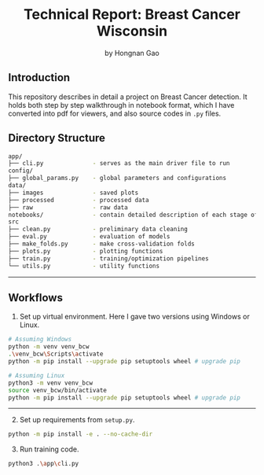 <div align="center">
<h1>Technical Report: Breast Cancer Wisconsin</a></h1>
by Hongnan Gao
<br>
</div>

## Introduction

This repository describes in detail a project on Breast Cancer detection. It holds both step by step walkthrough in notebook format, which I have converted into pdf for viewers, and also source codes in `.py` files.

## Directory Structure

```bash
app/
├── cli.py              - serves as the main driver file to run
config/
├── global_params.py    - global parameters and configurations
data/
├── images              - saved plots
├── processed           - processed data
├── raw                 - raw data
notebooks/              - contain detailed description of each stage of the ML pipeline
src
├── clean.py            - preliminary data cleaning 
├── eval.py             - evaluation of models
├── make_folds.py       - make cross-validation folds
├── plots.py            - plotting functions
├── train.py            - training/optimization pipelines
└── utils.py            - utility functions
```
---

## Workflows

1. Set up virtual environment. Here I gave two versions using Windows or Linux.
   
```bash
# Assuming Windows
python -m venv venv_bcw
.\venv_bcw\Scripts\activate
python -m pip install --upgrade pip setuptools wheel # upgrade pip
```

```bash
# Assuming Linux
python3 -m venv venv_bcw
source venv_bcw/bin/activate
python -m pip install --upgrade pip setuptools wheel # upgrade pip
```

---

2. Set up requirements from `setup.py`.

```bash
python -m pip install -e . --no-cache-dir
```

3. Run training code.
```bash
python3 .\app\cli.py
```